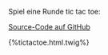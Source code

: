 Spiel eine Runde tic tac toe:

[Source-Code auf GitHub](https://github.com/ChrisB9/tictactoe)

{%tictactoe.html.twig%}
